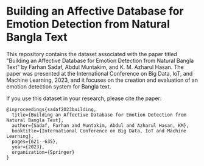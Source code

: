 # Building an Affective Database for Emotion Detection from Natural Bangla Text

This repository contains the dataset associated with the paper titled "Building an Affective Database for Emotion Detection from Natural Bangla Text" by Farhan Sadaf, Abdul Muntakim, and K. M. Azharul Hasan. The paper was presented at the International Conference on Big Data, IoT, and Machine Learning, 2023, and it focuses on the creation and evaluation of an emotion detection system for Bangla text.

If you use this dataset in your research, please cite the paper:
```
@inproceedings{sadaf2023building,
  title={Building an Affective Database for Emotion Detection from Natural Bangla Text},
  author={Sadaf, Farhan and Muntakim, Abdul and Azharul Hasan, KM},
  booktitle={International Conference on Big Data, IoT and Machine Learning},
  pages={621--635},
  year={2023},
  organization={Springer}
}
```
